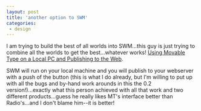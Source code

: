 ```yaml
---
layout: post
title: 'another option to SWM'
categories:
 - design
---
```


I am trying to build the best of all worlds into SWM...this guy is just trying to combine all the worlds to get the best...whatever works! <a href="http://www.rklau.com/tins/2002/12/23.html#a751">Using Movable Type on a Local PC and Publishing to the Web</a>.



SWM will run on your local machine and you will publish to your webserver with a push of the button (this is what I do already, but I'm willing to put up with all the bugs and by-hand work arounds in this the 0.2 version!)...exactly what this person achieved with all that work and two different products...guess he really likes MT's interface better than Radio's...and I don't blame him--it is better!



